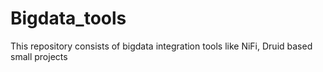 # Bigdata_tools
This repository consists of bigdata integration tools like NiFi, Druid based small projects
